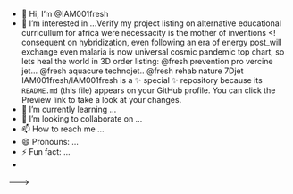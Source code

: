 - 👋 Hi, I’m @IAM001fresh
- 👀 I’m interested in ...Verify my project listing on alternative educational curricullum for africa were necessacity is the mother of inventions
<! consequent on hybridization, even following an era of energy post_will exchange even malaria is now universal cosmic pandemic top chart, so lets heal the world in 3D order listing:
@fresh prevention pro vercine jet...
@fresh aquacure technojet..
@fresh rehab nature 7Djet
IAM001fresh/IAM001fresh is a ✨ special ✨ repository because its `README.md` (this file) appears on your GitHub profile.
You can click the Preview link to take a look at your changes.
- 🌱 I’m currently learning ...
- 💞️ I’m looking to collaborate on ...
- 📫 How to reach me ...
- 😄 Pronouns: ...
- ⚡ Fun fact: ...
-
--->
